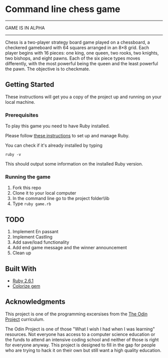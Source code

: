 # Command line chess game

******************
GAME IS IN ALPHA
******************

Chess is a two-player strategy board game played on a chessboard, a checkered gameboard with 64 squares arranged in an 8×8 grid.
Each player begins with 16 pieces: one king, one queen, two rooks, two knights, two bishops, and eight pawns. Each of the six piece types moves differently, with the most powerful being the queen and the least powerful the pawn. The objective is to checkmate.

## Getting Started

These instructions will get you a copy of the project up and running on your local machine.

### Prerequisites

To play this game you need to have Ruby installed.

Please follow [these instructions](https://www.ruby-lang.org/en/documentation/installation/) to set up and manage Ruby.

You can check if it's already installed by typing

```
ruby -v
```
This should output some information on the installed Ruby version.

### Running the game

  1. Fork this repo
  2. Clone it to your local computer
  3. In the command line go to the project folder\lib
  4. Type `ruby game.rb`

## TODO
  1. Implement En passant
  2. Implement Castling
  3. Add save/load functionality
  4. Add end game message and the winner announcement
  5. Clean up  

## Built With

* [Ruby 2.6.1](https://www.ruby-lang.org)
* [Colorize gem](https://github.com/fazibear/colorize)

## Acknowledgments

This project is one of the programming excersises from the [The Odin Project](https://www.theodinproject.com/) curriculum. 

The Odin Project is one of those "What I wish I had when I was learning" resources. Not everyone has access to a computer science education or the funds to attend an intensive coding school and neither of those is right for everyone anyway. This project is designed to fill in the gap for people who are trying to hack it on their own but still want a high quality education. 
